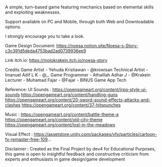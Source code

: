 A simple, turn-based game featuring mechanics based on elemental skills and exploiting weaknesses.

Support available on PC and Mobile, through both Web and Downloadable options.

I strongly encourage you to take a look.

Game Design Document: https://noesa.notion.site/Noesa-s-Story-c3c391d5deda4753bad2ad0739936ee9

Link itch.io: https://molokrakein.itch.io/noesa-story

Credits 
Game Artist - Yehuda Kristiawan - @krowisan
Technical Artist - Imanuel Adif L K - @_. 
Game Programmer - Athaillah Adhar J - @Krakein 
Lecturer - Muhamad Fajar - @Fajar - BINUS Game App Tech
 
Reference:
UI Sounds :
https://opengameart.org/content/jrpg-style-ui-sounds
https://opengameart.org/content/handling-guns
https://opengameart.org/content/20-sword-sound-effects-attacks-and-clashes
https://opengameart.org/content/37-hitspunches

Music :
https://opengameart.org/content/battle-theme-a
https://opengameart.org/content/old-city-theme
https://opengameart.org/content/lost-in-the-meadows

Visual Effect :
https://assetstore.unity.com/packages/vfx/particles/cartoon-fx-remaster-free-109...

Disclaimer :
Created as the Final Project by dev4 for Educational Purposes, this game is open to insightful feedback and constructive criticism from experts and enthusiasts in game design/game development
